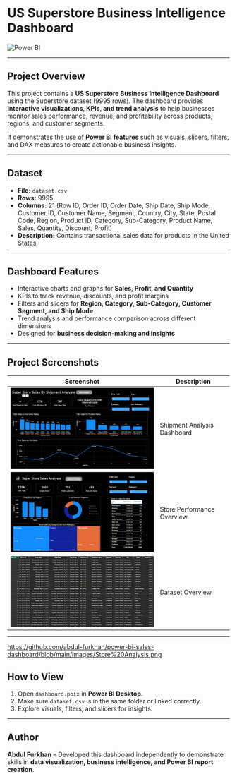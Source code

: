 # US Superstore Business Intelligence Dashboard

![Power BI](https://img.shields.io/badge/Power%20BI-Dashboard-blue)

---

## Project Overview

This project contains a **US Superstore Business Intelligence Dashboard** using the Superstore dataset (9995 rows). The dashboard provides **interactive visualizations, KPIs, and trend analysis** to help businesses monitor sales performance, revenue, and profitability across products, regions, and customer segments.  

It demonstrates the use of **Power BI features** such as visuals, slicers, filters, and DAX measures to create actionable business insights.

---

## Dataset

- **File:** `dataset.csv`  
- **Rows:** 9995  
- **Columns:** 21 (Row ID, Order ID, Order Date, Ship Date, Ship Mode, Customer ID, Customer Name, Segment, Country, City, State, Postal Code, Region, Product ID, Category, Sub-Category, Product Name, Sales, Quantity, Discount, Profit)  
- **Description:** Contains transactional sales data for products in the United States.  

---

## Dashboard Features

- Interactive charts and graphs for **Sales, Profit, and Quantity**  
- KPIs to track revenue, discounts, and profit margins  
- Filters and slicers for **Region, Category, Sub-Category, Customer Segment, and Ship Mode**  
- Trend analysis and performance comparison across different dimensions  
- Designed for **business decision-making and insights**

---

## Project Screenshots

| Screenshot | Description |
|------------|-------------|
| <img src="images/Shipment%20Analysis.png" width="500"/> | Shipment Analysis Dashboard |
| <img src="images/Store%20Analysis.png" width="500"/>   | Store Performance Overview  |
| <img src="images/dataset%20preview.png" width="500"/>  | Dataset Overview            |

---
https://github.com/abdul-furkhan/power-bi-sales-dashboard/blob/main/images/Store%20Analysis.png


## How to View

1. Open `dashboard.pbix` in **Power BI Desktop**.  
2. Make sure `dataset.csv` is in the same folder or linked correctly.  
3. Explore visuals, filters, and slicers for insights.  

---

## Author

**Abdul Furkhan** – Developed this dashboard independently to demonstrate skills in **data visualization, business intelligence, and Power BI report creation**.
